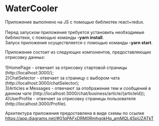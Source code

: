 # WaterCooler
Приложение выполнено на JS с помощью библиотек react+redux.<br /><br />
Перед запуском приложения требуется установить необходимые библиотеки, с помощью команды <b>-yarn install</b>.	<br />
Запуск приложения осуществляется с помощью команды <b>-yarn start</b>.<br />

Приложение состоит из следующих компонентов, предоставляющих отрисовку данных:<br /><br />
1)HomePage - отвечает за отрисовку стартовой страницы (http://localhost:3000/);<br />
2)ChatSelector - отвечает за страницу с выбором чата (http://localhost:3000/chatSelector);<br />
3)Articles и Messages - отвечают за отображение тем и сообщений в данном чате (http://localhost:3000/chat/business/article/{articleId});<br />
4)UserProfile - отвечает за отрисовку страницы пользователя (http://localhost:3000/Profile).<br />

Архитектура приложения предоставлена в виде схемы по ссылке https://app.diagrams.net/#G1qPAFxDRM0RmhgokHq_amMQL4SpUZATkT
